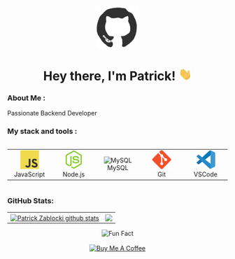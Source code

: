<div id="header" align="center">

<img src="./Assets/github.gif" width="100"/>

<h1>
Hey there, I'm Patrick!
<img src="./Assets/giphy.gif" width="30px" alt="GIF">
</h1>
</div>

### About Me :

Passionate Backend Developer

### My stack and tools :

<div style="display: flex; justify-content: center;">
<table align="center">
  <tr>
    <td align="center" width="88">
      <img src="./Images/03-javascript.svg" alt="JavaScript" width="44" height="44"/><br>JavaScript
    </td>
    <td align="center" width="88">
      <img src="./Images/08-nodejs.svg" alt="Node.js" width="44" height="44"/><br>Node.js
    </td>
    <td align="center" width="88">
      <img src="./Images/mysql.svg" alt="MySQL" width="44" height="44"/><br>MySQL
    </td>
    <td align="center" width="88">
      <img src="./Images/16-git.svg" alt="Git" width="44" height="44"/><br>Git
    </td>
    <td align="center" width="88">
      <img src="./Images/17-vscode.svg" alt="VSCode" width="44" height="44"/><br>VSCode
    </td>
  </tr>
</table>
</div>






### GitHub Stats:
<table align="center">
  <tr>
  <td>
  <a href="https://github.com/PatrickZablocki/github-readme-stats">
  <img align="center" src="https://github-readme-stats.vercel.app/api?username=PatrickZablocki&show_icons=true&include_all_commits=true&theme=radical&hide_border=true&bg_color=002b36" alt="Patrick Zablocki github stats" />
</a>

  </td>
  <td>
  <a href="https://github.com/PatrickZablocki/github-readme-stats">
  <img align="center" src="https://github-readme-stats.vercel.app/api/top-langs/?username=PatrickZablocki&layout=compact&theme=radical&hide_border=true&bg_color=002b36" />
</a>

  </td>
  </tr>
</table>

<div align=center> 
<img src="https://readme-typing-svg.herokuapp.com?color=%2336BCF7&size=30&center=true&vCenter=true&width=1000&height=50&lines=Fun+Fact;+I+love+fantasy+books;+Learning+new+things;+Coding+is+my+passion!" alt="Fun Fact" />


</div>
<br>

<div align="center">
<a href="https://www.buymeacoffee.com/PatrickZablocki" target="_blank"><img src="https://cdn.buymeacoffee.com/buttons/v2/default-blue.png" alt="Buy Me A Coffee" style="height: 40px !important;width: 180px !important;" ></a>
</div>
